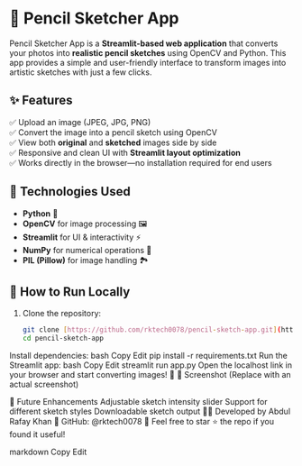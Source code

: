 # 🎨 Pencil Sketcher App  

Pencil Sketcher App is a **Streamlit-based web application** that converts your photos into **realistic pencil sketches** using OpenCV and Python. This app provides a simple and user-friendly interface to transform images into artistic sketches with just a few clicks.  

## ✨ Features  
✅ Upload an image (JPEG, JPG, PNG)  
✅ Convert the image into a pencil sketch using OpenCV  
✅ View both **original** and **sketched** images side by side  
✅ Responsive and clean UI with **Streamlit layout optimization**  
✅ Works directly in the browser—no installation required for end users  

## 🔧 Technologies Used  
- **Python** 🐍  
- **OpenCV** for image processing 🖼️  
- **Streamlit** for UI & interactivity ⚡  
- **NumPy** for numerical operations 🔢  
- **PIL (Pillow)** for image handling 🏞️  

## 🚀 How to Run Locally  
1. Clone the repository:  
   ```bash
   git clone [https://github.com/rktech0078/pencil-sketch-app.git](https://github.com/rktech0078/Pencil-Sketcher-Web-App)
   cd pencil-sketch-app
Install dependencies:
bash
Copy
Edit
pip install -r requirements.txt
Run the Streamlit app:
bash
Copy
Edit
streamlit run app.py
Open the localhost link in your browser and start converting images! 🎉
📸 Screenshot
(Replace with an actual screenshot)

🎯 Future Enhancements
Adjustable sketch intensity slider
Support for different sketch styles
Downloadable sketch output
👨‍💻 Developed by Abdul Rafay Khan
📌 GitHub: @rktech0078
🌟 Feel free to star ⭐ the repo if you found it useful!

markdown
Copy
Edit

